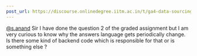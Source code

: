 ```yaml
---
post_url: https://discourse.onlinedegree.iitm.ac.in/t/ga4-data-sourcing-discussion-thread-tds-jan-2025/165959/102
---
```

[@s.anand](/u/s.anand) Sir I have done the question 2 of the graded assignment but I am very curious to know why the answers language gets periodically change. Is there some kind of backend code which is responsible for that or is something else ?